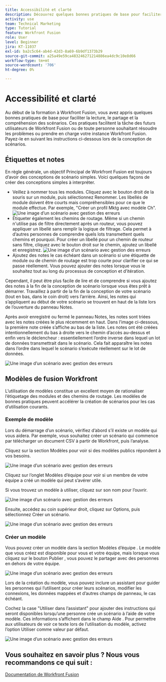 ```yaml
---
title: Accessibilité et clarté
description: Découvrez quelques bonnes pratiques de base pour faciliter la lecture, le partage et la compréhension des scénarios.
activity: use
team: Technical Marketing
type: Tutorial
feature: Workfront Fusion
role: User
level: Beginner
jira: KT-11037
exl-id: ba2c5c64-ab4d-42d3-8a69-6b9df1373b29
source-git-commit: a25a49e59ca483246271214886ea4dc9c10e8d66
workflow-type: tm+mt
source-wordcount: '706'
ht-degree: 0%

---
```


# Accessibilité et clarté

Au début de la formation à Workfront Fusion, vous avez appris quelques bonnes pratiques de base pour faciliter la lecture, le partage et la compréhension des scénarios. Ces pratiques facilitent la tâche des futurs utilisateurs de Workfront Fusion ou de toute personne souhaitant résoudre les problèmes ou prendre en charge votre instance Workfront Fusion. Payez-le en suivant les instructions ci-dessous lors de la conception de scénarios.

## Étiquettes et notes

En règle générale, un objectif Principal de Workfront Fusion est toujours d’avoir des conceptions de scénario simples. Voici quelques façons de créer des conceptions simples à interpréter.

* Veillez à nommer tous les modules. Cliquez avec le bouton droit de la souris sur un module, puis sélectionnez Renommer. Les libellés de module doivent être courts mais compréhensibles pour ce que le module effectue. Par exemple, &quot;Créer un profil Mktg avec modèle Ch&quot;.
  ![Une image d’un scénario avec gestion des erreurs](assets/design-optimization-and-testing-1.png)
* Étiqueter également les chemins de routage. Même si un chemin n&#39;utilise pas de filtre directement après un routeur, vous pouvez appliquer un libellé sans remplir la logique de filtrage. Cela permet à d’autres personnes de comprendre quels lots transmettent quels chemins et pourquoi. Pour créer un libellé pour un chemin de routeur sans filtre, cliquez avec le bouton droit sur le chemin, ajoutez un libellé et enregistrez.
  ![Une image d’un scénario avec gestion des erreurs](assets/design-optimization-and-testing-2.png)
* Ajoutez des notes le cas échéant dans un scénario si une étiquette de module ou de chemin de routage est trop courte pour clarifier ce qui se passe réellement. Vous pouvez ajouter des notes lorsque vous le souhaitez tout au long du processus de conception et d’itération.

Cependant, il peut être plus facile de lire et de comprendre si vous ajoutez des notes à la fin de la conception de scénario lorsque vous êtes prêt à démarrer. Travaillez à partir de la fin de la conception de votre scénario (tout en bas, dans le coin droit) vers l’arrière. Ainsi, les notes qui s’appliquent au début de votre scénario se trouvent en haut de la liste lors de l’ouverture du panneau Notes.

Après avoir enregistré ou fermé le panneau Notes, les notes sont triées avec les notes créées le plus récemment en haut. Dans l’image ci-dessous, la première note créée s’affiche au bas de la liste. Les notes ont été créées intentionnellement du bas à droite vers le chemin d’accès au-dessus et enfin vers le déclencheur : essentiellement l’ordre inverse dans lequel un lot de données transmettrait dans le scénario. Cela fait apparaître les notes dans l’ordre dans lequel le scénario s’exécute réellement sur le lot de données.

![Une image d’un scénario avec gestion des erreurs](assets/design-optimization-and-testing-3.png)

## Modèles de fusion Workfront

L’utilisation de modèles constitue un excellent moyen de rationaliser l’étiquetage des modules et des chemins de routage. Les modèles de bonnes pratiques peuvent accélérer la création de scénarios pour les cas d’utilisation courants.

### Exemple de modèle

Lors du démarrage d’un scénario, vérifiez d’abord s’il existe un modèle qui vous aidera. Par exemple, vous souhaitez créer un scénario qui commence par télécharger un document CSV à partir de Workfront, puis l’analyse.

Cliquez sur la section Modèles pour voir si des modèles publics répondent à vos besoins.

![Une image d’un scénario avec gestion des erreurs](assets/design-optimization-and-testing-4.png)

Cliquez sur l’onglet Modèles d’équipe pour voir si un membre de votre équipe a créé un modèle qui peut s’avérer utile.

Si vous trouvez un modèle à utiliser, cliquez sur son nom pour l’ouvrir.

![Une image d’un scénario avec gestion des erreurs](assets/design-optimization-and-testing-5.png)

Ensuite, accédez au coin supérieur droit, cliquez sur Options, puis sélectionnez Créer un scénario.

![Une image d’un scénario avec gestion des erreurs](assets/design-optimization-and-testing-6.png)

### Créer un modèle

Vous pouvez créer un modèle dans la section Modèles d’équipe . Le modèle que vous créez est disponible pour vous et votre équipe, mais lorsque vous cliquez sur le bouton Publier , vous pouvez le partager avec des personnes en dehors de votre équipe.

![Une image d’un scénario avec gestion des erreurs](assets/design-optimization-and-testing-7.png)

Lors de la création du modèle, vous pouvez inclure un assistant pour guider les personnes qui l’utilisent pour créer leurs scénarios, modifier les connexions, les données mappées et d’autres champs de panneau, le cas échéant.

Cochez la case &quot;Utiliser dans l’assistant&quot; pour ajouter des instructions qui seront disponibles lorsqu’une personne crée un scénario à l’aide de votre modèle. Ces informations s’affichent dans le champ Aide . Pour permettre aux utilisateurs de voir ce texte lors de l’utilisation du modèle, activez l’option Utiliser comme valeur par défaut.

![Une image d’un scénario avec gestion des erreurs](assets/design-optimization-and-testing-8.png)

## Vous souhaitez en savoir plus ? Nous vous recommandons ce qui suit :

[Documentation de Workfront Fusion](https://experienceleague.adobe.com/docs/workfront/using/adobe-workfront-fusion/workfront-fusion-2.html?lang=en)
